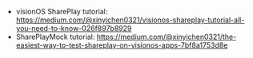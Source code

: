- visionOS SharePlay tutorial: https://medium.com/@xinyichen0321/visionos-shareplay-tutorial-all-you-need-to-know-026f897b8929
- SharePlayMock tutorial: https://medium.com/@xinyichen0321/the-easiest-way-to-test-shareplay-on-visionos-apps-7bf8a1753d8e
